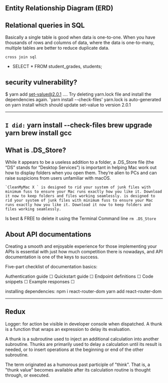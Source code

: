 
## Entity Relationship Diagram (ERD)
## Relational queries in SQL 

Basically a single table is good when data is one-to-one. When you have thousands of rows and columns of data, where the data is one-to-many, multiple tables are better to reduce duplicate data.

`cross join sql `
- SELECT * FROM student_grades, students;

## security vulnerability?
$ yarn add set-value@2.0.1 ....
Try deleting yarn.lock file and install the dependencies again.
'yarn install --check-files'
yarn.lock is auto-generated on yarn install which should update set-value to version 2.0.1

----
`I did:` 
yarn install --check-files
brew upgrade yarn
brew install gcc 
----


## What is .DS_Store?
While it appears to be a useless addition to a folder, a .DS_Store file (the “DS” stands for “Desktop Services”) is important in helping Mac work out how to display folders when you open them. They’re alien to PCs and can raise suspicions from users unfamiliar with macOS.

    `CleanMyMac X ` is designed to rid your system of junk files with minimum fuss to ensure your Mac runs exactly how you like it. Download it now to keep folders and files working seamlessly. is designed to rid your system of junk files with minimum fuss to ensure your Mac runs exactly how you like it. Download it now to keep folders and files working seamlessly.

Is best & FREE to delete it using the Terminal Command line `rm .DS_Store`


## About API documentations
Creating a smooth and enjoyable experience for those implementing your APIs is essential with just how much competition there is nowadays, and API documentation is one of the keys to success.


 Five-part checklist of documentation basics:

Authentication guide ☐
Quickstart guide ☐
Endpoint definitions ☐
Code snippets ☐
Example responses ☐


installing dependencies:
npm i react-router-dom
yarn add react-router-dom



-----
## Redux
Logger: for action be visible in developer console when dispatched.
A thunk is a function that wraps an expression to delay its evaluation.


A thunk is a subroutine used to inject an additional calculation into another subroutine. Thunks are primarily used to delay a calculation until its result is needed, or to insert operations at the beginning or end of the other subroutine.

The term originated as a humorous past participle of "think". That is, a "thunk value" becomes available after its calculation routine is thought through, or executed.